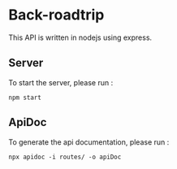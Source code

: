 # Back-roadtrip
This API is written in nodejs using express.

## Server
To start the server, please run :

`npm start`
## ApiDoc
To generate the api documentation, please run :

`npx apidoc -i routes/ -o apiDoc`